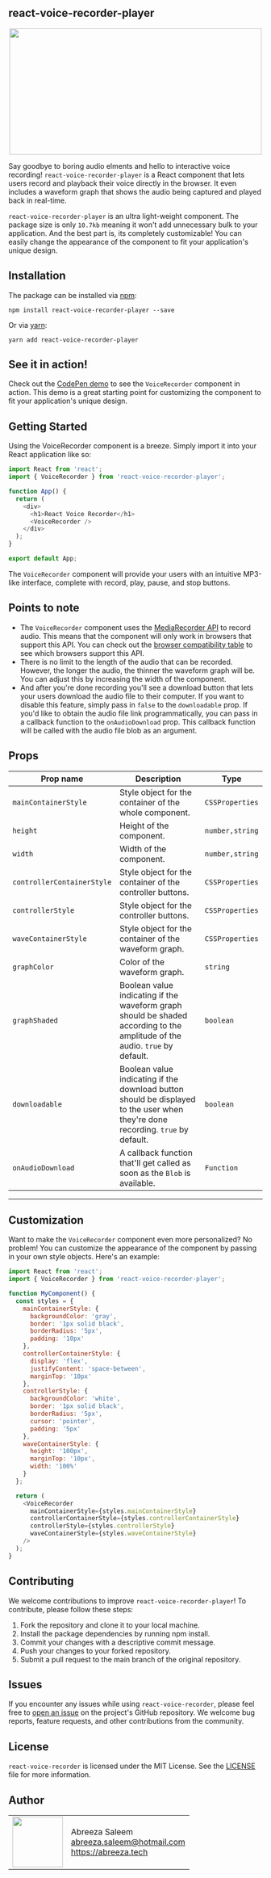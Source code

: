 ## react-voice-recorder-player

<div align="center">
  <img width="500px" height="250px" src="https://media.giphy.com/media/v1.Y2lkPTc5MGI3NjExODVhOTNhNjNmN2M0NGY2ZDBhMjlmNGY3ODk3ZDY2MjcyN2I4NzAyOSZjdD1n/fMiIkkwEPGvm1MUhaM/giphy.gif" />
</div>
</div>

Say goodbye to boring audio elments and hello to interactive voice recording! `react-voice-recorder-player` is a React component that lets users record and playback their voice directly in the browser. It even includes a waveform graph that shows the audio being captured and played back in real-time.

`react-voice-recorder-player` is an ultra light-weight component. The package size is only `10.7kb` meaning it won't add unnecessary bulk to your application. And the best part is, its completely customizable! You can easily change the appearance of the component to fit your application's unique design.

## Installation

The package can be installed via [npm](https://github.com/npm/cli):

```
npm install react-voice-recorder-player --save
```

Or via [yarn](https://github.com/yarnpkg/yarn):

```
yarn add react-voice-recorder-player
```

## See it in action!

Check out the [CodePen demo](https://codesandbox.io/s/react-voice-recorder-player-example-gtod60) to see the `VoiceRecorder` component in action. This demo is a great starting point for customizing the component to fit your application's unique design.

## Getting Started

Using the VoiceRecorder component is a breeze. Simply import it into your React application like so:

```js
import React from 'react';
import { VoiceRecorder } from 'react-voice-recorder-player';

function App() {
  return (
    <div>
      <h1>React Voice Recorder</h1>
      <VoiceRecorder />
    </div>
  );
}

export default App;
```

The `VoiceRecorder` component will provide your users with an intuitive MP3-like interface, complete with record, play, pause, and stop buttons.

## Points to note
- The `VoiceRecorder` component uses the [MediaRecorder API](https://developer.mozilla.org/en-US/docs/Web/API/MediaRecorder) to record audio. This means that the component will only work in browsers that support this API. You can check out the [browser compatibility table](https://developer.mozilla.org/en-US/docs/Web/API/MediaRecorder#browser_compatibility) to see which browsers support this API.
- There is no limit to the length of the audio that can be recorded. However, the longer the audio, the thinner the waveform graph will be. You can adjust this by increasing the width of the component.
- And after you're done recording you'll see a download button that lets your users download the audio file to their computer. If you want to disable this feature, simply pass in `false` to the `downloadable` prop. If you'd like to obtain the audio file link programmatically, you can pass in a callback function to the `onAudioDownload` prop. This callback function will be called with the audio file blob as an argument.

## Props

| Prop name               | Description                                                                                      | Type |
|-------------------------|--------------------------------------------------------------------------------------------------|---------------|
| `mainContainerStyle`     | Style object for the container of the whole component.                                          |        `CSSProperties`        |
| `height`                | Height of the component.                                                                         |        `number,string`        |
| `width`                 | Width of the component.                                                                          |      `number,string`          |
| `controllerContainerStyle` | Style object for the container of the controller buttons.                                      |       `CSSProperties`         |
| `controllerStyle`        | Style object for the controller buttons.                                                        |        `CSSProperties`        |
| `waveContainerStyle`     | Style object for the container of the waveform graph.                                           |        `CSSProperties`        |
| `graphColor`             | Color of the waveform graph.                                                                     |        `string`        |
| `graphShaded`            | Boolean value indicating if the waveform graph should be shaded according to the amplitude of the audio. `true` by default. | `boolean`         |
| `downloadable`            | Boolean value indicating if the download button should be displayed to the user when they're done recording. `true` by default. | `boolean`         |
| `onAudioDownload`            | A callback function that'll get called as soon as the `Blob` is available. | `Function`         |
------------------------------------------------------------------------------------------------------------------------------------------

## Customization

Want to make the `VoiceRecorder` component even more personalized? No problem! You can customize the appearance of the component by passing in your own style objects. Here's an example:

```js
import React from 'react';
import { VoiceRecorder } from 'react-voice-recorder-player';

function MyComponent() {
  const styles = {
    mainContainerStyle: {
      backgroundColor: 'gray',
      border: '1px solid black',
      borderRadius: '5px',
      padding: '10px'
    },
    controllerContainerStyle: {
      display: 'flex',
      justifyContent: 'space-between',
      marginTop: '10px'
    },
    controllerStyle: {
      backgroundColor: 'white',
      border: '1px solid black',
      borderRadius: '5px',
      cursor: 'pointer',
      padding: '5px'
    },
    waveContainerStyle: {
      height: '100px',
      marginTop: '10px',
      width: '100%'
    }
  };

  return (
    <VoiceRecorder
      mainContainerStyle={styles.mainContainerStyle}
      controllerContainerStyle={styles.controllerContainerStyle}
      controllerStyle={styles.controllerStyle}
      waveContainerStyle={styles.waveContainerStyle}
    />
  );
}

```

## Contributing
We welcome contributions to improve `react-voice-recorder-player`! To contribute, please follow these steps:

1. Fork the repository and clone it to your local machine.
2. Install the package dependencies by running npm install.
3. Commit your changes with a descriptive commit message.
4. Push your changes to your forked repository.
5. Submit a pull request to the main branch of the original repository.


## Issues

If you encounter any issues while using `react-voice-recorder`, please feel free to [open an issue](https://github.com/AbreezaSaleem/voice-recorder/issues) on the project's GitHub repository. We welcome bug reports, feature requests, and other contributions from the community.

## License

`react-voice-recorder` is licensed under the MIT License. See the [LICENSE](https://github.com/username/react-voice-recorder/blob/main/LICENSE) file for more information.

## Author
<table>
  <tr>
    <td>
      <img src="https://github.com/abreezasaleem.png?s=100" width="100">
    </td>
    <td>
      Abreeza Saleem<br />
      <a href="mailto:abreeza.saleem@hotmail.com">abreeza.saleem@hotmail.com</a><br />
      <a href="https://abreeza.tech">https://abreeza.tech</a>
    </td>
  </tr>
</table>
